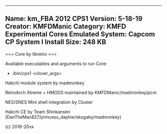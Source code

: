 -----------------------
Name: km_FBA 2012 CPS1
Version: 5-18-19
Creator: KMFDManic
Category: KMFD Experimental Cores
Emulated System: Capcom CP System I
Install Size: 248 KB
-----------------------
=== Core by libretro ===

Available executables and arguments to run Core:
- /bin/cps1 <rom> <clover_args>

Hakchi module system by madmonkey

RetroArch Xtreme + HMODS maintained by KMFDManic/madmonkey/pcm

NES/SNES Mini shell integration by Cluster

Hakchi CE by Team Shinkansen (DanTheMan827/princess_daphie/skogaby/madmonkey)

(c) 2016-20xx
